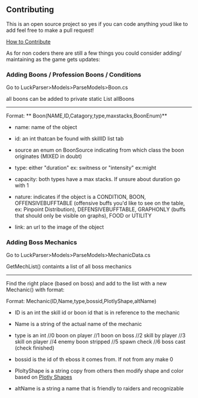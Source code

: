 ## Contributing 

This is an open source project so yes if you can code anything youd like to add feel free to make a pull request!

[How to Contribute](https://akrabat.com/the-beginners-guide-to-contributing-to-a-github-project/)

As for non coders there are still a few things you could consider adding/ maintaining as the game gets updates:


### Adding Boons / Profession Boons / Conditions 


 Go to LuckParser>Models>ParseModels>Boon.cs 

all boons can be added to private static List<Boon> allBoons

--- 

  Format: ** Boon(NAME,ID,Catagory,type,maxstacks,BoonEnum)**
  
 * name: name of the object
  
 * id: an int thatcan be found with skillID list tab
  
 * source an enum on BoonSource indicating from which class the boon originates (MIXED in doubt)
  
 * type: either "duration" ex: switness or "intensity" ex:might
  
 * capacity: both types have a max stacks. If unsure about duration go with 1
 
 * nature: indicates if the object is a CONDITION, BOON, OFFENSIVEBUFFTABLE (offensive buffs you'd like to see on the table, ex: Pinpoint Distribution), DEFENSIVEBUFFTABLE, GRAPHONLY (buffs that should only be visible on graphs), FOOD or UTILITY

 * link: an url to the image of the object

### Adding Boss Mechanics

 Go to LuckParser>Models>ParseModels>MechanicData.cs
 
 GetMechList() containts a list of all boss mechanics
 
 --- 
 
 Find the right place (based on boss) and add to the list with a new Mechanic() with format:
 
 Format: Mechanic(ID,Name,type,bossid,PlotlyShape,altName)
 
* ID is an int the skill id or boon id that is in reference to the mechanic
 
* Name is a string of the actual name of the mechanic
 
* type is an int 
        //0 boon on player
        //1 boon on boss
        //2 skill by player
        //3 skill on player
        //4 enemy boon stripped
        //5 spawn check
        //6 boss cast (check finished)
        
 * bossid is the id of th eboss it comes from. If not from any make 0
  
 * PloltyShape is a string copy from others then modify shape and color based on [Plotly Shapes](https://codepen.io/etpinard/pen/LLZGZV/)

 * altName is a string a name that is friendly to raiders and recognizable
